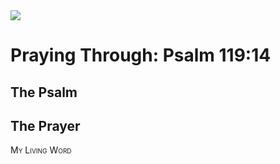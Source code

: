 <img class="intro-right" src="/images/art-paris-psalter.jpg">

<style>
  li {list-style-type: none;}
  p + ul {
    margin-top: -18px;
}
</style>

# Praying Through: Psalm 119:14

## The Psalm

## The Prayer

<div style="font-variant: small-caps;">
My Living Word
</div>
